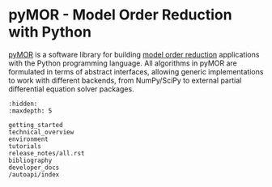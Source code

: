 # pyMOR - Model Order Reduction with Python

[pyMOR](https://pymor.org) is a software library for building
[model order reduction](https://morwiki.mpi-magdeburg.mpg.de)
applications with the Python programming language.
All algorithms in pyMOR are formulated in terms of abstract interfaces,
allowing generic implementations to work with different backends,
from NumPy/SciPy to external partial differential equation solver packages.

```{toctree}
:hidden:
:maxdepth: 5

getting_started
technical_overview
environment
tutorials
release_notes/all.rst
bibliography
developer_docs
/autoapi/index
```
